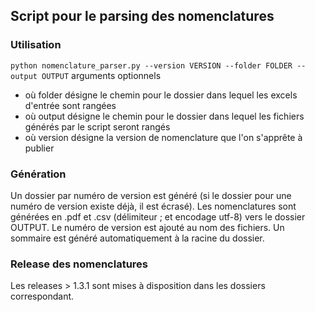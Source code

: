 ## Script pour le parsing des nomenclatures

### Utilisation

```python nomenclature_parser.py --version VERSION --folder FOLDER --output OUTPUT``` 
arguments optionnels
- où folder désigne le chemin pour le dossier dans lequel les excels d'entrée sont rangées
- où output désigne le chemin pour le dossier dans lequel les fichiers générés par le script seront rangés
- où version désigne la version de nomenclature que l'on s'apprête à publier

### Génération

Un dossier par numéro de version est généré (si le dossier pour une numéro de version existe déjà, il est écrasé).
Les nomenclatures sont générées en .pdf et .csv (délimiteur ; et encodage utf-8) vers le dossier OUTPUT.
Le numéro de version est ajouté au nom des fichiers.
Un sommaire est généré automatiquement à la racine du dossier.

### Release des nomenclatures

Les releases > 1.3.1 sont mises à disposition dans les dossiers correspondant.